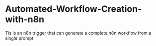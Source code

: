 # Automated-Workflow-Creation-with-n8n
Tis is an n8n trigger that can generate a complete n8n workflow from a single prompt
